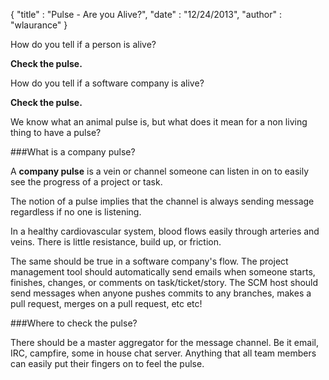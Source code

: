 {
  "title" : "Pulse - Are you Alive?", 
  "date" : "12/24/2013",
  "author" : "wlaurance"
}

How do you tell if a person is alive?

**Check the pulse.**

How do you tell if a software company is alive?

**Check the pulse.**

We know what an animal pulse is, but what does it mean for a non living thing to have a pulse?

###What is a company pulse?

A **company pulse** is a vein or channel someone can listen in on to easily see the progress of a project or task.

The notion of a pulse implies that the channel is always sending message regardless if no one is listening.

In a healthy cardiovascular system, blood flows easily through arteries and veins. There is little resistance, build up, or friction.

The same should be true in a software company's flow. The project management tool should automatically send
emails when someone starts, finishes, changes, or comments on task/ticket/story. The SCM host should send 
messages when anyone pushes commits to any branches, makes a pull request, merges on a pull request, etc etc!

###Where to check the pulse?

There should be a master aggregator for the message channel. Be it email, IRC, campfire, some in house chat server. Anything that all team members can easily put their fingers on to feel the pulse.
